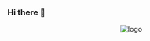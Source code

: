 ### Hi there 👋

<p align="center">
  <img src="https://ru.freepik.com/free-photo/_1047575.htm#page=5&query=leaves&position=14&from_view=search&track=sph" alt="logo" />
  </p>

<!--
**gutkati/gutkati** is a ✨ _special_ ✨ repository because its `README.md` (this file) appears on your GitHub profile.

Here are some ideas to get you started:

- 🔭 I’m currently working on ...
- 🌱 I’m currently learning ...
- 👯 I’m looking to collaborate on ...
- 🤔 I’m looking for help with ...
- 💬 Ask me about ...
- 📫 How to reach me: ...
- 😄 Pronouns: ...
- ⚡ Fun fact: ...
-->
